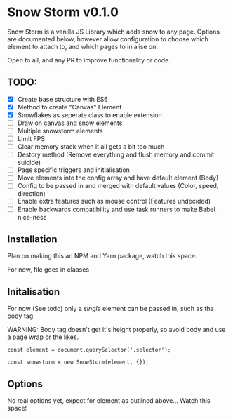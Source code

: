 # Snow Storm v0.1.0
Snow Storm is a vanilla JS Library which adds snow to any page. Options are documented below, however allow configuration to choose which element to attach to, and which pages to inialise on.

Open to all, and any PR to improve functionality or code.

## TODO:
- [x] Create base structure with ES6
- [x] Method to create "Canvas" Element
- [x] Snowflakes as seperate class to enable extension
- [ ] Draw on canvas and snow elements
- [ ] Multiple snowstorm elements
- [ ] Limit FPS
- [ ] Clear memory stack when it all gets a bit too much
- [ ] Destory method (Remove everything and flush memory and commit suicide)
- [ ] Page specific triggers and initialisation
- [ ] Move elements into the config array and have default element (Body)
- [ ] Config to be passed in and merged with default values (Color, speed, direction)
- [ ] Enable extra features such as mouse control (Features undecided)
- [ ] Enable backwards compatibility and use task runners to make Babel nice-ness

## Installation
Plan on making this an NPM and Yarn package, watch this space.

For now, file goes in claases

## Initalisation
For now (See todo) only a _*single*_ element can be passed in, such as the body tag

WARNING: Body tag doesn't get it's height properly, so avoid body and use a page wrap or the likes.

```
const element = document.querySelector('.selector');

const snowstorm = new SnowStorm(element, {});
```

## Options
No real options yet, expect for element as outlined above... Watch this space!
